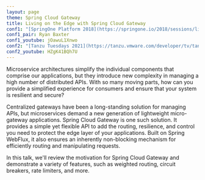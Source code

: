 ```yaml
---
layout: page
theme: Spring Cloud Gateway
title: Living on the Edge with Spring Cloud Gateway
conf1: "[SpringOne Platform 2018](https://springone.io/2018/sessions/living-on-the-edge-with-spring-cloud-gateway)"
conf1_pair: Ryan Baxter
conf1_youtube: jOawuL1Xnwo
conf2: "[Tanzu Tuesdays 2021](https://tanzu.vmware.com/developer/tv/tanzu-tuesdays/0045)"
conf2_youtube: HZgK41BQh7U
---
```


Microservice architectures simplify the individual components that comprise our applications, but they introduce new complexity in managing a high number of distributed APIs. 
With so many moving parts, how can you provide a simplified experience for consumers and ensure that your system is resilient and secure?

Centralized gateways have been a long-standing solution for managing APIs, but microservices demand a new generation of lightweight micro-gateway applications.
Spring Cloud Gateway is one such solution.
It provides a simple yet flexible API to add the routing, resilience, and control you need to protect the edge layer of your applications.
Built on Spring WebFlux, it also ensures an inherently non-blocking mechanism for efficiently routing and manipulating requests. 

In this talk, we'll review the motivation for Spring Cloud Gateway and demonstrate a variety of features, such as weighted routing, circuit breakers, rate limiters, and more.
